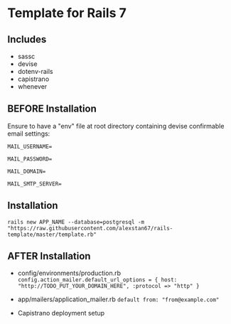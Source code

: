 # Template for Rails 7

## Includes

- sassc
- devise
- dotenv-rails
- capistrano
- whenever

## BEFORE Installation

Ensure to have a "env" file at root directory containing devise confirmable email settings:

`MAIL_USERNAME=`

`MAIL_PASSWORD=`

`MAIL_DOMAIN=`

`MAIL_SMTP_SERVER=`

## Installation

`rails new APP_NAME --database=postgresql -m "https://raw.githubusercontent.com/alexstan67/rails-template/master/template.rb"`

## AFTER Installation

- config/environments/production.rb
  `config.action_mailer.default_url_options = { host: "http://TODO_PUT_YOUR_DOMAIN_HERE", :protocol => "http" }`

- app/mailers/application_mailer.rb
  `default from: "from@example.com"`

- Capistrano deployment setup
